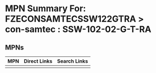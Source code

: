 



# MPN Summary For: FZECONSAMTECSSW122GTRA > con-samtec : SSW-102-02-G-T-RA

## MPNs
  

|MPN|Direct Links|Search Links|
| :--- | :--- | :--- |
||||
